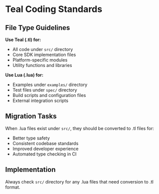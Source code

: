 # Teal Coding Standards

## File Type Guidelines

**Use Teal (.tl) for:**
- All code under `src/` directory
- Core SDK implementation files
- Platform-specific modules
- Utility functions and libraries

**Use Lua (.lua) for:**
- Examples under `examples/` directory
- Test files under `spec/` directory
- Build scripts and configuration files
- External integration scripts

## Migration Tasks

When .lua files exist under `src/`, they should be converted to .tl files for:
- Better type safety
- Consistent codebase standards
- Improved developer experience
- Automated type checking in CI

## Implementation

Always check `src/` directory for any .lua files that need conversion to .tl format.